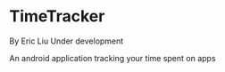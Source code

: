 
TimeTracker
========================================
By Eric Liu
Under development

An android application tracking your time spent on apps



